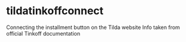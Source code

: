 # tildatinkoffconnect
Connecting the installment button on the Tilda website
Info taken from official Tinkoff documentation
